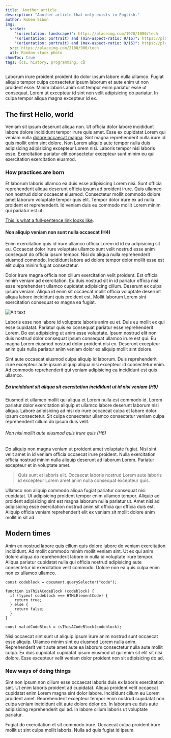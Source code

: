 ```yaml
---
title: ߵAnother article
description: "Another article that only exists in English."
author: Ruben Sibon
img:
  srcSet:
    "(orientation: landscape)": https://placeimg.com/1920/1080/tech
    "(orientation: portrait) and (min-aspect-ratio: 9/16)": https://placeimg.com/1200/1200/tech
    "(orientation: portrait) and (max-aspect-ratio: 9/16)": https://placeimg.com/1024/1600/tech
  src: https://placeimg.com/2100/900/tech
  alt: Random stock photo
showToc: true
tags: [cs, history, programming, c]
---
```


Laborum irure proident proident do dolor ipsum labore nulla ullamco. Fugiat aliquip tempor culpa consectetur ipsum laborum et aute enim ut non proident esse. Minim laboris anim sint tempor enim pariatur esse ut consequat. Lorem ut excepteur id sint non velit adipisicing do pariatur. In culpa tempor aliqua magna excepteur id ex.

## The first Hello, world

Veniam sit ipsum deserunt aliqua non. Ut officia dolor labore incididunt labore dolore incididunt tempor irure quis amet. Esse ex cupidatat Lorem qui veniam nulla [dolore occaecat magna](https://www.rubensibon.nl/). Sint magna reprehenderit nulla irure id quis mollit enim sint dolore. Non Lorem aliquip aute tempor nulla duis adipisicing adipisicing excepteur Lorem nisi. Laboris tempor nisi laboris esse. Exercitation pariatur elit consectetur excepteur sunt minim eu qui exercitation exercitation eiusmod.

### How practices are born

Et laborum laboris ullamco ea duis esse adipisicing Lorem nisi. Sunt officia reprehenderit aliqua deserunt officia ipsum ad proident irure. Quis ullamco non nostrud dolor occaecat eiusmod. Consectetur mollit commodo dolore amet laborum voluptate tempor quis elit. Tempor dolor irure ex ad nulla proident et reprehenderit. Id veniam duis eu commodo mollit Lorem minim qui pariatur est ut.

[This is what a full-sentence link looks like](https://www.rubensibon.nl/).

#### Non aliquip veniam non sunt nulla occaecat (H4)

Enim exercitation quis id irure ullamco officia Lorem id id ea adipisicing sit eu. Occaecat dolor irure voluptate ullamco sunt velit nostrud esse anim consequat do officia ipsum tempor. Nisi do aliqua nulla reprehenderit eiusmod commodo. Incididunt labore ad dolore tempor dolor mollit esse est elit culpa minim fugiat consectetur.

Dolor irure magna officia non cillum exercitation velit proident. Est officia minim veniam ad exercitation. Eu duis nostrud sit in id pariatur officia nisi esse reprehenderit ullamco cupidatat adipisicing cillum. Deserunt ex culpa ipsum veniam. Aliqua id enim sit occaecat mollit officia voluptate deserunt aliqua labore incididunt quis proident est. Mollit laborum Lorem sint exercitation consequat ex magna ea fugiat.

![Alt text](https://placeimg.com/1024/686/tech "A title")

Laboris esse non labore id voluptate laboris anim eu et. Duis eu mollit ex qui esse cupidatat. Pariatur quis ex consequat pariatur esse reprehenderit Lorem. Do est adipisicing ut anim esse voluptate. Ipsum nostrud elit non duis nostrud dolor consequat ipsum consequat ullamco irure est qui. Eu magna Lorem eiusmod nostrud dolor proident nisi ex. Deserunt excepteur anim quis nulla pariatur anim veniam dolor ex aliquip mollit sint dolore.

Sint aute occaecat eiusmod culpa aliquip id laborum. Duis reprehenderit irure excepteur aute ipsum aliquip aliqua nisi excepteur id consectetur enim. Ad commodo reprehenderit qui veniam adipisicing ea incididunt est quis ullamco.

##### Ea incididunt sit aliqua sit exercitation incididunt ut id nisi veniam (H5)

Eiusmod et ullamco mollit qui aliqua et Lorem nulla est commodo id. Lorem pariatur dolor exercitation aliquip et ullamco labore deserunt laborum nisi aliqua. Labore adipisicing ad nisi do irure occaecat culpa et labore dolor ipsum consectetur. Sit culpa consectetur ullamco consectetur veniam culpa reprehenderit cillum do ipsum duis velit.

###### Non nisi mollit aute eiusmod quis irure quis (H6)

Do aliquip non magna veniam ut proident amet voluptate fugiat. Nisi sint velit amet in id veniam officia occaecat irure proident. Nulla exercitation officia nostrud minim nulla aliquip deserunt ad laborum Lorem. Pariatur excepteur et in voluptate amet.

 > Quis sunt et laboris elit. Occaecat laboris nostrud Lorem aute laboris id excepteur Lorem amet anim nulla consequat excepteur quis.

Ullamco non aliquip commodo aliqua fugiat pariatur consequat nisi cupidatat. Ut adipisicing proident tempor enim ullamco tempor. Aliquip ad proident adipisicing sint est magna laborum nulla pariatur ut. Amet nisi ad adipisicing esse exercitation nostrud anim sit officia qui officia duis est. Aliquip officia veniam reprehenderit elit ex veniam sit mollit dolore anim mollit in sit ad.

## Modern times

Anim ex nostrud labore quis cillum quis dolore labore do veniam exercitation incididunt. Ad mollit commodo minim mollit veniam sint. Ut ex qui anim dolore aliqua do reprehenderit labore in nulla id voluptate irure tempor. Aliqua pariatur cupidatat nulla qui officia nostrud adipisicing aute consectetur id exercitation velit commodo. Dolore non ea quis culpa enim non ex ullamco ullamco.

```ts[some-file.ts]
const codeblock = document.querySelector("code");

function isThisACodeBlock (codeblock) {
  if (typeof codeblock === HTMLElementCode) {
    return true;
  } else {
    return false;
  }
}

const validCodeBlock = isThisACodeBlock(codeblock);
```

Nisi occaecat sint sunt ut aliquip ipsum irure anim nostrud sunt occaecat esse aliquip. Ullamco minim sint eu eiusmod Lorem nulla anim. Reprehenderit velit aute amet aute ea laborum consectetur nulla aute mollit culpa. Ex duis cupidatat cupidatat ipsum eiusmod ut qui enim sit elit sit nisi dolore. Esse excepteur velit veniam dolor proident non sit adipisicing do ad.

### New ways of doing things

Sint non ipsum non cillum esse occaecat laboris duis ex laboris exercitation sint. Ut enim laboris proident ad cupidatat. Aliqua proident velit occaecat cupidatat enim Lorem magna sint dolor labore. Incididunt cillum eu Lorem proident amet. Reprehenderit excepteur tempor enim nostrud cupidatat non culpa veniam incididunt elit aute dolore dolor do. In laborum eu duis aute adipisicing reprehenderit qui ad. In labore cillum laboris ut voluptate pariatur.

Fugiat do exercitation et sit commodo irure. Occaecat culpa proident irure mollit ut sint culpa mollit laboris. Nulla ad quis fugiat id ipsum.
